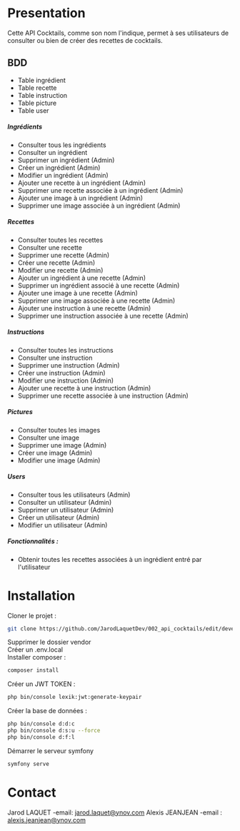 # Presentation
Cette API Cocktails, comme son nom l'indique, permet à ses utilisateurs de consulter ou bien de créer des recettes de cocktails.

## BDD
* Table ingrédient
* Table recette
* Table instruction
* Table picture
* Table user

##### Ingrédients
* Consulter tous les ingrédients
* Consulter un ingrédient
* Supprimer un ingrédient (Admin)
* Créer un ingrédient (Admin)
* Modifier un ingrédient (Admin)
* Ajouter une recette à un ingrédient (Admin)
* Supprimer une recette associée à un ingrédient (Admin)
* Ajouter une image à un ingrédient (Admin)
* Supprimer une image associée à un ingrédient (Admin)

##### Recettes
* Consulter toutes les recettes
* Consulter une recette
* Supprimer une recette (Admin)
* Créer une recette (Admin)
* Modifier une recette (Admin)
* Ajouter un ingrédient à une recette (Admin)
* Supprimer un ingrédient associé à une recette (Admin)
* Ajouter une image à une recette (Admin)
* Supprimer une image associée à une recette (Admin)
* Ajouter une instruction à une recette (Admin)
* Supprimer une instruction associée à une recette (Admin)

##### Instructions
* Consulter toutes les instructions
* Consulter une instruction
* Supprimer une instruction (Admin)
* Créer une instruction (Admin)
* Modifier une instruction (Admin)
* Ajouter une recette à une instruction (Admin)
* Supprimer une recette associée à une instruction (Admin)

##### Pictures
* Consulter toutes les images
* Consulter une image
* Supprimer une image (Admin)
* Créer une image (Admin)
* Modifier une image (Admin)

##### Users
* Consulter tous les utilisateurs (Admin)
* Consulter un utilisateur (Admin)
* Supprimer un utilisateur (Admin)
* Créer un utilisateur (Admin)
* Modifier un utilisateur (Admin)

##### Fonctionnalités :
* Obtenir toutes les recettes associées à un ingrédient entré par l'utilisateur

# Installation
Cloner le projet :
```bash
git clone https://github.com/JarodLaquetDev/002_api_cocktails/edit/develop/README.md
```
Supprimer le dossier vendor  
Créer un .env.local  
Installer composer :  
```bash
composer install
```
Créer un JWT TOKEN :
```bash
php bin/console lexik:jwt:generate-keypair
```
Créer la base de données :
```bash
php bin/console d:d:c
php bin/console d:s:u --force
php bin/console d:f:l
```
Démarrer le serveur symfony
```bash
symfony serve
```

# Contact
Jarod LAQUET -email: jarod.laquet@ynov.com
Alexis JEANJEAN -email : alexis.jeanjean@ynov.com


